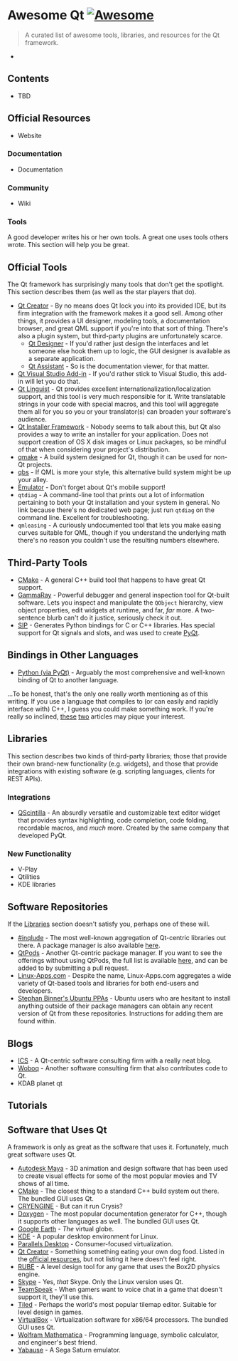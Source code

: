 # Awesome Qt  [![Awesome](https://cdn.rawgit.com/sindresorhus/awesome/d7305f38d29fed78fa85652e3a63e154dd8e8829/media/badge.svg)](https://github.com/sindresorhus/awesome)

> A curated list of awesome tools, libraries, and resources for the Qt framework.

-

## Contents

- TBD

## Official Resources

- Website

### Documentation

- Documentation

### Community

- Wiki

### Tools

A good developer writes his or her own tools.  A great one uses tools others wrote.  This section will help you be great.

## Official Tools

The Qt framework has surprisingly many tools that don't get the spotlight.  This section describes them (as well as the star players that do).

- [Qt Creator](https://www.qt.io/ide/) - By no means does Qt lock you into its provided IDE, but its firm integration with the framework makes it a good sell.  Among other things, it provides a UI designer, modeling tools, a documentation browser, and great QML support if you're into that sort of thing.  There's also a plugin system, but third-party plugins are unfortunately scarce.
  - [Qt Designer](http://doc.qt.io/qt-5/qtdesigner-manual.html) - If you'd rather just design the interfaces and let someone else hook them up to logic, the GUI designer is available as a separate application.
  - [Qt Assistant](http://doc.qt.io/qt-5/qtassistant-index.html) - So is the documentation viewer, for that matter.
- [Qt Visual Studio Add-in](http://doc.qt.io/vs-addin/index.html) - If you'd rather stick to Visual Studio, this add-in will let you do that.
- [Qt Linguist](http://doc.qt.io/qt-5/qtlinguist-index.html) - Qt provides excellent internationalization/localization support, and this tool is very much responsible for it.  Write translatable strings in your code with special macros, and this tool will aggregate them all for you so you or your translator(s) can broaden your software's audience.
- [Qt Installer Framework](http://doc.qt.io/qtinstallerframework/index.html) - Nobody seems to talk about this, but Qt also provides a way to write an installer for your application.  Does not support creation of OS X disk images or Linux packages, so be mindful of that when considering your project's distribution.
- [qmake](http://doc.qt.io/qt-5/qmake-manual.html) - A build system designed for Qt, though it can be used for non-Qt projects.
- [qbs](http://doc.qt.io/qbs/index.html) - If QML is more your style, this alternative build system might be up your alley.
- [Emulator](http://doc.qt.io/emulator/index.html) - Don't forget about Qt's mobile support!
- `qtdiag` - A command-line tool that prints out a lot of information pertaining to both your Qt installation and your system in general.  No link because there's no dedicated web page; just run `qtdiag` on the command line.  Excellent for troubleshooting.
- `qmleasing` - A curiously undocumented tool that lets you make easing curves suitable for QML, though if you understand the underlying math there's no reason you couldn't use the resulting numbers elsewhere.

## Third-Party Tools

- [CMake](http://doc.qt.io/qt-5/cmake-manual.html) - A general C++ build tool that happens to have great Qt support.
- [GammaRay](https://www.kdab.com/development-resources/qt-tools/gammaray/) - Powerful debugger and general inspection tool for Qt-built software.  Lets you inspect and manipulate the `QObject` hierarchy, view object properties, edit widgets at runtime, and far, *far* more.  A two-sentence blurb can't do it justice, seriously check it out.
- [SIP](https://www.riverbankcomputing.com/software/sip/intro) - Generates Python bindings for C or C++ libraries.  Has special support for Qt signals and slots, and was used to create [PyQt](https://riverbankcomputing.com/software/pyqt/intro).

## Bindings in Other Languages

- [Python (via PyQt)](https://riverbankcomputing.com/software/pyqt/intro) - Arguably the most comprehensive and well-known binding of Qt to another language.

...To be honest, that's the only one really worth mentioning as of this writing.  If you use a language that compiles to (or can easily and rapidly interface with) C++, I guess you could make something work.  If you're really so inclined, [these](http://www.ics.com/blog/using-qt-alternative-programming-languages-part-1) [two](http://www.ics.com/blog/using-qt-alternative-programming-languages-part-2) articles may pique your interest.

## Libraries

This section describes two kinds of third-party libraries; those that provide their own brand-new functionality (e.g. widgets), and those that provide integrations with existing software (e.g. scripting languages, clients for REST APIs).


### Integrations

- [QScintilla](https://riverbankcomputing.com/software/qscintilla/intro) - An absurdly versatile and customizable text editor widget that provides syntax highlighting, code completion, code folding, recordable macros, and *much* more.  Created by the same company that developed PyQt.

### New Functionality

- V-Play
- Qtilities
- KDE libraries

## Software Repositories

If the [Libraries](#libraries) section doesn't satisfy you, perhaps one of these will.

- [#inqlude](https://inqlude.org) - The most well-known aggregation of Qt-centric libraries out there.  A package manager is also available [here](https://inqlude.org/get.html).
- [QtPods](http://www.qt-pods.org) - Another Qt-centric package manager.  If you want to see the offerings without using QtPods, the full list is available [here](https://github.com/qt-pods/qt-pods-master/blob/master/pods.json), and can be added to by submitting a pull request.
- [Linux-Apps.com](https://www.linux-apps.com) - Despite the name, Linux-Apps.com aggregates a wide variety of Qt-based tools and libraries for both end-users and developers.
- [Stephan Binner's Ubuntu PPAs](https://launchpad.net/~beineri) - Ubuntu users who are hesitant to install anything outside of their package managers can obtain any recent version of Qt from these repositories.  Instructions for adding them are found within.

## Blogs

- [ICS](http://www.ics.com/blog) - A Qt-centric software consulting firm with a really neat blog.
- [Woboq](https://woboq.com/blog) - Another software consulting firm that also contributes code to Qt.
- KDAB
planet qt

## Tutorials

## Software that Uses Qt

A framework is only as great as the software that uses it.  Fortunately, much great software uses Qt.

- [Autodesk Maya](http://www.autodesk.com/maya) - 3D animation and design software that has been used to create visual effects for some of the most popular movies and TV shows of all time.
- [CMake](https://cmake.org) - The closest thing to a standard C++ build system out there. The bundled GUI uses Qt.
- [CRYENGINE](https://www.cryengine.com) - But can it run Crysis?
- [Doxygen](http://www.stack.nl/~dimitri/doxygen) - The most popular documentation generator for C++, though it supports other languages as well.  The bundled GUI uses Qt.
- [Google Earth](https://www.google.com/earth) - *The* virtual globe.
- [KDE](https://www.kde.org) - A popular desktop environment for Linux.
- [Parallels Desktop](http://www.parallels.com/products/desktop) - Consumer-focused virtualization.
- [Qt Creator](https://www.qt.io/ide) - Something something eating your own dog food. Listed in the [official resources](#official-resources), but not listing it here doesn't feel right.
- [RUBE](https://www.iforce2d.net/rube) - A level design tool for any game that uses the Box2D physics engine.
- [Skype](https://www.skype.com/en/download-skype/skype-for-linux) - Yes, *that* Skype.  Only the Linux version uses Qt.
- [TeamSpeak](http://www.teamspeak.com) - When gamers want to voice chat in a game that doesn't support it, they'll use this.
- [Tiled](http://www.mapeditor.org) - Perhaps the world's most popular tilemap editor.  Suitable for level design in games.
- [VirtualBox](https://www.virtualbox.org) - Virtualization software for x86/64 processors.  The bundled GUI uses Qt.
- [Wolfram Mathematica](http://www.wolfram.com/mathematica) - Programming language, symbolic calculator, and engineer's best friend.
- [Yabause](https://yabause.org) - A Sega Saturn emulator.

